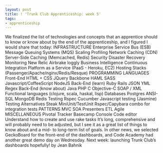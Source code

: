 ```yaml
---
layout: post
title: ! 'Trunk Club Apprenticeship: week 5'
tags:
- apprenticeship
---
```

We finalized the list of technologies and concepts that an apprentice should to know or know about by the end of the apprenticeship, and I figured I would share that today:
INFRASTRUCTURE
Enterprise Service Bus (ESB)
Message Queuing Systems (MQS)
Scaling
Profiling
Network Caching (CDN)
Server-Side Caching (Memcached, Redis)
Security
Disaster Recovery
Monitoring
New Relic
Airbrake
loggly
Business Intelligence
Continuous Integration
Platform as a Service (PaaS - Heroku, EC2)
Hosting Stacks (Passenger/Apache/nginx/Redis/Resque)
PROGRAMMING LANGUAGES
Front-End
HTML + CSS
JQuery
Backbone
HAML
SASS
Javascript/CoffeeScript
NodeJS
Back-End (learn)
Ruby
Rails
JSON
YML
Regex
Back-End (know about)
Java
PHP
C
Objective-C
SOAP / XML
Functional languages (clojure, scala, haskal, lisp)
Databases
Postgres
ANSI-SQL
MongoDB
Redis
Testing
Rspec
Cucumber
Javascript testing (Jasmine)
Testing Alternatives
Steak
MiniUnit/TestUnit
Rspec/Capybara combo for integration tests
PATTERNS
MVC
SOA
Presenters
ETL
Agile
MISCELLANEOUS
Pivotal Tracker
Basecamp
Console
Code editor
Understand how to create and use rake tasks
It’s long, comprehensive and will probably need to be adjusted, but I see it as a great list of things to know about and a mid- to long-term list of goals.
In other news, we selected GeckoBoard for the front-end of the dashboards, and Code Academy had another great demo day on Wednesday.
Next week: launching Trunk Club’s dashboards hopefully!
by Jean Bahnik
